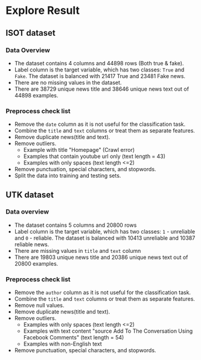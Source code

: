 # Explore Result
## ISOT dataset
### Data Overview
- The dataset contains 4 columns and 44898 rows (Both true & fake).
- Label column is the target variable, which has two classes: `True` and `Fake`. The dataset is balanced with 21417 True and 23481 Fake news.
- There are no missing values in the dataset.
- There are 38729 unique news title and 38646 unique news text out of 44898 examples.
### Preprocess check list
- Remove the `date` column as it is not useful for the classification task.
- Combine the `title` and `text` columns or treat them as separate features.
- Remove duplicate news(title and text).
- Remove outliers.
  - Example with title "Homepage" (Crawl error)
  - Examples that contain youtube url only (text length = 43)
  - Examples with only spaces (text length <=2)
- Remove punctuation, special characters, and stopwords.
- Split the data into training and testing sets.
## UTK dataset
### Data overview
- The dataset contains 5 columns and 20800 rows
- Label column is the target variable, which has two classes: `1` - unreliable and `0` - reliable. The dataset is balanced with 10413 unreliable and 10387 reliable news.
- There are missing values in `title` and `text` column
- There are 19803 unique news title and 20386 unique news text out of 20800 examples.
### Preprocess check list
- Remove the `author` column as it is not useful for the classification task.
- Combine the `title` and `text` columns or treat them as separate features.
- Remove null values.
- Remove duplicate news(title and text).
- Remove outliers.
  - Examples with only spaces (text length <=2)
  - Examples with text content "source Add To The Conversation Using Facebook Comments" (text length = 54)
  - Examples with non-English text
- Remove punctuation, special characters, and stopwords.

